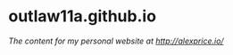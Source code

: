 outlaw11a.github.io
===================

*The content for my personal website at http://alexprice.io/*

